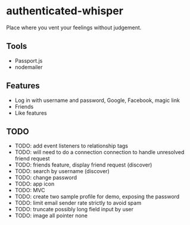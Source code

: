 # authenticated-whisper

Place where you vent your feelings without judgement.

## Tools

- Passport.js
- nodemailer

## Features

- Log in with username and password, Google, Facebook, magic link
- Friends
- Like features

## TODO

- TODO: add event listeners to relationship tags
- TODO: will need to do a connection connection to handle unresolved friend request
- TODO: friends feature, display friend request (discover)
- TODO: search by username (discover)
- TODO: change password
- TODO: app icon
- TODO: MVC
- TODO: create two sample profile for demo, exposing the password
- TODO: limit email sender rate strictly to avoid spam
- TODO: truncate possibly long field input by user
- TODO: image all pointer none
